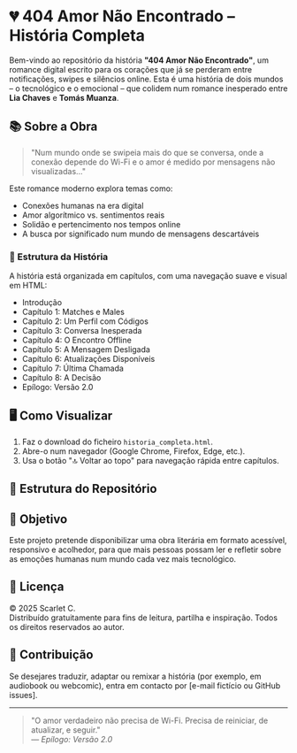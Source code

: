 # 💔 404 Amor Não Encontrado – História Completa

Bem-vindo ao repositório da história **"404 Amor Não Encontrado"**, um romance digital escrito para os corações que já se perderam entre notificações, swipes e silêncios online. Esta é uma história de dois mundos – o tecnológico e o emocional – que colidem num romance inesperado entre **Lia Chaves** e **Tomás Muanza**.

## 📚 Sobre a Obra

> "Num mundo onde se swipeia mais do que se conversa, onde a conexão depende do Wi-Fi e o amor é medido por mensagens não visualizadas..."

Este romance moderno explora temas como:
- Conexões humanas na era digital
- Amor algorítmico vs. sentimentos reais
- Solidão e pertencimento nos tempos online
- A busca por significado num mundo de mensagens descartáveis

### 🧩 Estrutura da História

A história está organizada em capítulos, com uma navegação suave e visual em HTML:

- Introdução
- Capítulo 1: Matches e Males  
- Capítulo 2: Um Perfil com Códigos  
- Capítulo 3: Conversa Inesperada  
- Capítulo 4: O Encontro Offline  
- Capítulo 5: A Mensagem Desligada  
- Capítulo 6: Atualizações Disponíveis  
- Capítulo 7: Última Chamada  
- Capítulo 8: A Decisão  
- Epílogo: Versão 2.0  

## 🖥️ Como Visualizar

1. Faz o download do ficheiro `historia_completa.html`.
2. Abre-o num navegador (Google Chrome, Firefox, Edge, etc.).
3. Usa o botão "🔝 Voltar ao topo" para navegação rápida entre capítulos.

## 📂 Estrutura do Repositório


## 🎯 Objetivo

Este projeto pretende disponibilizar uma obra literária em formato acessível, responsivo e acolhedor, para que mais pessoas possam ler e refletir sobre as emoções humanas num mundo cada vez mais tecnológico.

## 📜 Licença

© 2025 Scarlet C.  
Distribuído gratuitamente para fins de leitura, partilha e inspiração. Todos os direitos reservados ao autor.

## 💌 Contribuição

Se desejares traduzir, adaptar ou remixar a história (por exemplo, em audiobook ou webcomic), entra em contacto por [e-mail fictício ou GitHub issues].

---

> "O amor verdadeiro não precisa de Wi-Fi. Precisa de reiniciar, de atualizar, e seguir."  
> — *Epílogo: Versão 2.0*

